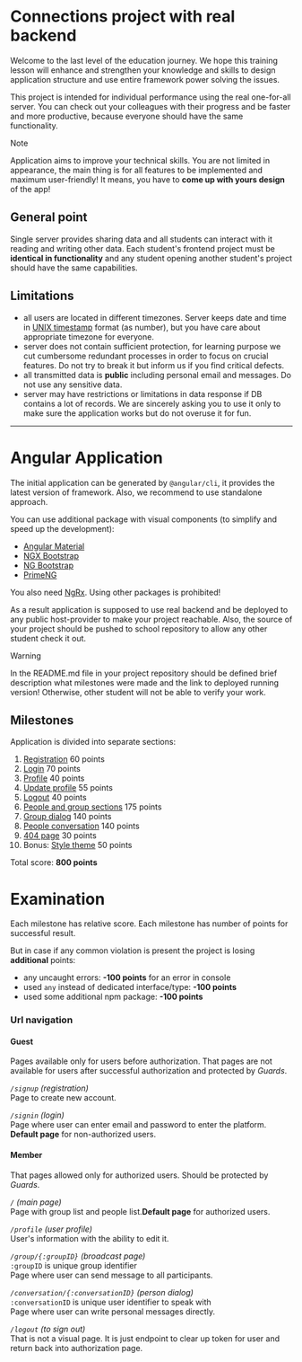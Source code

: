 # Connections project with real backend

Welcome to the last level of the education journey. We hope this training lesson will enhance and
strengthen your knowledge and skills to design application structure and use entire framework power
solving the issues.

This project is intended for individual performance using the real one-for-all server. You can check
out your colleagues with their progress and be faster and more productive, because everyone should
have the same functionality.

> [!NOTE]
> Application aims to improve your technical skills. You are not limited in appearance, the main
> thing is for all features to be implemented and maximum user-friendly! It means, you have to
> **come up with yours design** of the app!

## General point

Single server provides sharing data and all students can interact with it reading and writing other
data. Each student's frontend project must be **identical in functionality** and any student opening
another student's project should have the same capabilities.

## Limitations

- all users are located in different timezones. Server keeps date and time
  in [UNIX timestamp](https://www.unixtimestamp.com/) format (as number), but you have care about
  appropriate timezone for everyone.
- server does not contain sufficient protection, for learning purpose we cut cumbersome redundant
  processes in order to focus on crucial features. Do not try to break it but inform us if you find
  critical defects.
- all transmitted data is **public** including personal email and messages. Do not use any sensitive
  data.
- server may have restrictions or limitations in data response if DB contains a lot of records. We
  are sincerely asking you to use it only to make sure the application works but do not overuse it
  for fun.

---

# Angular Application

The initial application can be generated by `@angular/cli`, it provides the latest version of
framework. Also, we recommend to use standalone approach.

You can use additional package with visual components (to simplify and speed up the development):

- [Angular Material](https://material.angular.io/)
- [NGX Bootstrap](https://valor-software.com/ngx-bootstrap/#/documentation)
- [NG Bootstrap](https://ng-bootstrap.github.io/#/home)
- [PrimeNG](https://primeng.org/installation)

You also need [NgRx](https://ngrx.io/guide/store). Using other packages is prohibited!

As a result application is supposed to use real backend and be deployed to any public host-provider
to make your project reachable. Also, the source of your project should be pushed to school
repository to allow any other student check it out.

> [!Warning]
> In the README.md file in your project repository should be defined brief description what
> milestones were made and the link to deployed running version! Otherwise, other student will not be
> able to verify your work.

## Milestones

Application is divided into separate sections:

1. [Registration](./milestone%201.registration.md) 60 points
2. [Login](./milestone%202.login.md) 70 points
3. [Profile](./milestone%203.profile.md) 40 points
4. [Update profile](./milestone%204.profile%20update.md) 55 points
5. [Logout](./milestone%205.logout.md) 40 points
6. [People and group sections](./milestone%206.people-groups.md) 175 points
7. [Group dialog](./milestone%207.group%20dialog.md) 140 points
8. [People conversation](./milestone%208.conversation.md) 140 points
9. [404 page](./milestone%209.404%20page.md) 30 points
10. Bonus: [Style theme](./milestone%2010.theme.md) 50 points

Total score: **800 points**

# Examination

Each milestone has relative score. Each milestone has number of points for successful result.

But in case if any common violation is present the project is losing **additional** points:

- any uncaught errors: **-100 points** for an error in console
- used `any` instead of dedicated interface/type: **-100 points**
- used some additional npm package: **-100 points**

### Url navigation

#### Guest

Pages available only for users before authorization. That pages are not available for users after
successful authorization and protected by _Guards_.

_`/signup` (registration)_  
Page to create new account.

_`/signin` (login)_  
Page where user can enter email and password to enter the platform. **Default page** for
non-authorized users.

#### Member

That pages allowed only for authorized users. Should be protected by _Guards_.

_`/` (main page)_  
Page with group list and people list.**Default page** for authorized users.

_`/profile` (user profile)_  
User's information with the ability to edit it.

_`/group/{:groupID}` (broadcast page)_  
`:groupID` is unique group identifier  
Page where user can send message to all participants.

_`/conversation/{:conversationID}` (person dialog)_  
`:conversationID` is unique user identifier to speak with  
Page where user can write personal messages directly.

_`/logout` (to sign out)_  
That is not a visual page. It is just endpoint to clear up token for user and return back into
authorization page.
